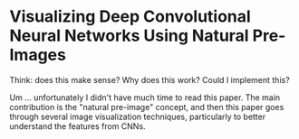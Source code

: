 # Visualizing Deep Convolutional Neural Networks Using Natural Pre-Images

Think: does this make sense? Why does this work? Could I implement this?

Um ... unfortunately I didn't have much time to read this paper. The main
contribution is the "natural pre-image" concept, and then this paper goes
through several image visualization techniques, particularly to better
understand the features from CNNs.
